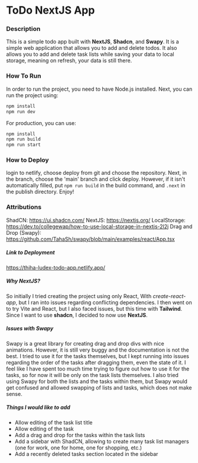 # ToDo NextJS App

### Description

This is a simple todo app built with **NextJS**, **Shadcn**, and **Swapy**. It is a simple web application that allows you to add and delete todos. It also allows you to add and delete task lists while saving your data to local storage, meaning on refresh, your data is still there.

### How To Run

In order to run the project, you need to have Node.js installed. Next, you can run the project using:

```bash
npm install
npm run dev
```

For production, you can use:

```bash
npm install
npm run build
npm run start
```

### How to Deploy

login to netlify, choose deploy from git and choose the repository. Next, in the branch, choose the 'main' branch and click deploy. However, if it isn't automatically filled, put `npm run build` in the build command, and `.next` in the publish directory. Enjoy!

### Attributions

ShadCN: https://ui.shadcn.com/
NextJS: https://nextjs.org/
LocalStorage: https://dev.to/collegewap/how-to-use-local-storage-in-nextjs-2l2j
Drag and Drop (Swapy): https://github.com/TahaSh/swapy/blob/main/examples/react/App.tsx

##### Link to Deployment

https://thiha-ludex-todo-app.netlify.app/

##### Why NextJS?

So initially I tried creating the project using only React, With _create-react-app_, but I ran into issues regarding conflicting dependencies. I then went on to try Vite and React, but I also faced issues, but this time with **Tailwind**. Since I want to use **shadcn**, I decided to now use **NextJS**.

##### Issues with Swapy

Swapy is a great library for creating drag and drop divs with nice animations. However, it is still very buggy and the documentation is not the best. I tried to use it for the tasks themselves, but I kept running into issues regarding the order of the tasks after dragging them, even the state of it. I feel like I have spent too much time trying to figure out how to use it for the tasks, so for now it will be only on the task lists themselves. I also tried using Swapy for both the lists and the tasks within them, but Swapy would get confused and allowed swapping of lists and tasks, which does not make sense. 


##### Things I would like to add

- Allow editing of the task list title
- Allow editing of the task
- Add a drag and drop for the tasks within the task lists
- Add a sidebar with ShadCN, allowing to create many task list managers (one for work, one for home, one for shopping, etc.)
- Add a recently deleted tasks section located in the sidebar